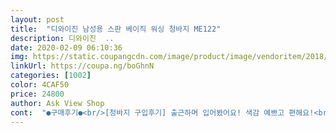 ```yaml
---
layout: post 
title:  "디와이진 남성용 스판 베이직 워싱 청바지 ME122" 
description: 디와이진  ..
date: 2020-02-09 06:10:36 
img: https://static.coupangcdn.com/image/product/image/vendoritem/2018/11/27/3910527065/68da47c7-9a44-4683-a007-5430a76cb266.jpg 
linkUrl: https://coupa.ng/boGhnN 
categories: [1002] 
color: 4CAF50 
price: 24800 
author: Ask View Shop 
cont:  "●구매후기●<br/>[청바지 구입후기] 출근하며 입어봤어요! 색감 예쁘고 편해요!<br/>근데 신랑은 적당히 스판이 있어서 너무 편하고 좋다네요.<br/>.<br/>?<br/>네이버 검색<br/>뭐 입는사람이 그렇다고 하니.<br/>.<br/>ㅋㅋㅋ<br/>블로그에 길게 상품평 남겼어요!<br/>신랑이 181/92정도 되는데 이 사이즈가 딱 좋다네요<br/>아주아주 무난무난하고 튼튼하고 좋아요.<br/><br/>엉덩이 재봉선이 가끔 적절치 않은 곳을 공격하기도 해요.<br/><br/>우선 너무 적나라한 사진 죄송.<br/>.<br/>합니다ㅋㅋㅋㅋ<br/>저렴하게 잘 샀어요~~<br/>제가 보기엔 밑위 길이가 남자바지치곤 좀 짧아서 불편해보였거든요<br/>제목 그대롭니당ㅋㅋㅋㅋ스판이 좋아서 잘입었네요!<br/>최대한 실물과 가깝게 찍으려다보니.<br/>.<br/><br/>허벅지가 좀 있는편이고 뱃살도 많아요<br/>" 
---
```

